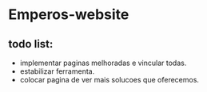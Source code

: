 # Emperos-website

## todo list:
- implementar paginas melhoradas e vincular todas. 
- estabilizar ferramenta. 
- colocar pagina de ver mais solucoes que oferecemos. 
